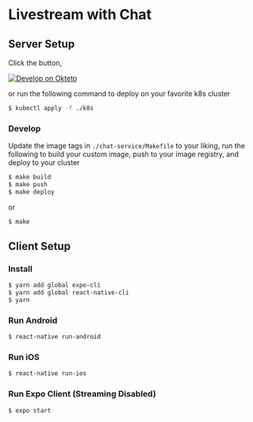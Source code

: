 # Livestream with Chat

## Server Setup

Click the button,

[![Develop on Okteto](https://okteto.com/develop-okteto.svg)](https://cloud.okteto.com/deploy)

or run the following command to deploy on your favorite k8s cluster

```bash
$ kubectl apply -f ./k8s
```

### Develop

Update the image tags in `./chat-service/Makefile` to your liking, run the following to build your custom image, push to your image registry, and deploy to your cluster

```bash
$ make build
$ make push
$ make deploy
```

or

```bash
$ make
```

## Client Setup

### Install

```bash
$ yarn add global expo-cli
$ yarn add global react-native-cli
$ yarn
```

### Run Android
```bash
$ react-native run-android
```

### Run iOS
```bash
$ react-native run-ios
```

### Run Expo Client (Streaming Disabled)
```bash
$ expo start
```
